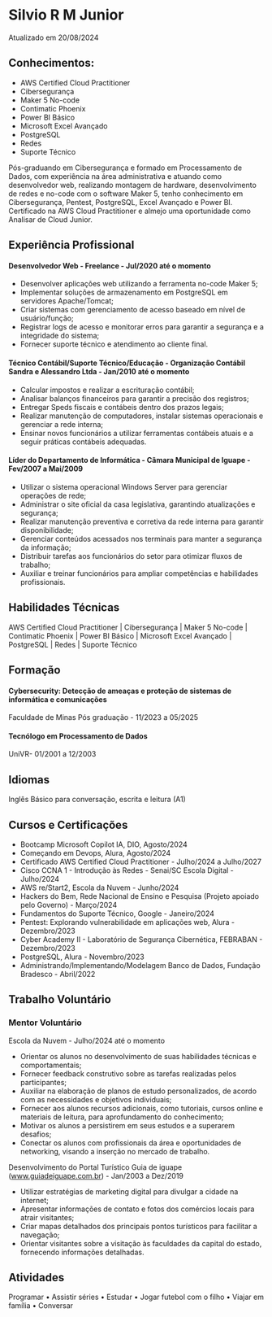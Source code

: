 # Silvio R M Junior

Atualizado em 20/08/2024

## Conhecimentos:

- AWS Certified Cloud Practitioner
- Cibersegurança
- Maker 5 No-code
- Contimatic Phoenix
- Power BI Básico
- Microsoft Excel Avançado
- PostgreSQL
- Redes
- Suporte Técnico

Pós-graduando em Cibersegurança e formado em Processamento de Dados, com experiência na área administrativa e atuando como desenvolvedor web, realizando montagem de hardware, desenvolvimento de redes e no-code com o software Maker 5, tenho conhecimento em Cibersegurança, Pentest, PostgreSQL, Excel Avançado e Power BI. Certificado na AWS Cloud Practitioner e almejo uma oportunidade como Analisar de Cloud Junior.

## Experiência Profissional

#### Desenvolvedor Web - Freelance - Jul/2020 até o momento

- Desenvolver aplicações web utilizando a ferramenta no-code Maker 5;
- Implementar soluções de armazenamento em PostgreSQL em servidores Apache/Tomcat;
- Criar sistemas com gerenciamento de acesso baseado em nível de usuário/função;
- Registrar logs de acesso e monitorar erros para garantir a segurança e a integridade do sistema;
- Fornecer suporte técnico e atendimento ao cliente final.

#### Técnico Contábil/Suporte Técnico/Educação - Organização Contábil Sandra e Alessandro Ltda - Jan/2010 até o momento

- Calcular impostos e realizar a escrituração contábil;
- Analisar balanços financeiros para garantir a precisão dos registros;
- Entregar Speds fiscais e contábeis dentro dos prazos legais;
- Realizar manutenção de computadores, instalar sistemas operacionais e gerenciar a rede interna;
- Ensinar novos funcionários a utilizar ferramentas contábeis atuais e a seguir práticas contábeis adequadas.

#### Líder do Departamento de Informática - Câmara Municipal de Iguape - Fev/2007 a Mai/2009

- Utilizar o sistema operacional Windows Server para gerenciar operações de rede;
- Administrar o site oficial da casa legislativa, garantindo atualizações e segurança;
- Realizar manutenção preventiva e corretiva da rede interna para garantir disponibilidade;
- Gerenciar conteúdos acessados nos terminais para manter a segurança da informação;
- Distribuir tarefas aos funcionários do setor para otimizar fluxos de trabalho;
- Auxiliar e treinar funcionários para ampliar competências e habilidades profissionais.

## Habilidades Técnicas

AWS Certified Cloud Practitioner | Cibersegurança | Maker 5 No-code | Contimatic Phoenix | Power BI Básico | Microsoft Excel Avançado | PostgreSQL | Redes | Suporte Técnico

## Formação

#### Cybersecurity: Detecção de ameaças e proteção de sistemas de informática e comunicações

Faculdade de Minas Pós graduação - 11/2023 a 05/2025

#### Tecnólogo em Processamento de Dados

UniVR- 01/2001 a 12/2003

## Idiomas

Inglês Básico para conversação, escrita e leitura (A1)

## Cursos e Certificações

- Bootcamp Microsoft Copilot IA, DIO, Agosto/2024
- Começando em Devops, Alura, Agosto/2024
- Certificado AWS Certified Cloud Practitioner - Julho/2024 a Julho/2027
- Cisco CCNA 1 - Introdução às Redes - Senai/SC Escola Digital - Julho/2024
- AWS re/Start2, Escola da Nuvem - Junho/2024
- Hackers do Bem, Rede Nacional de Ensino e Pesquisa (Projeto apoiado pelo Governo) - Março/2024
- Fundamentos do Suporte Técnico, Google - Janeiro/2024
- Pentest: Explorando vulnerabilidade em aplicações web, Alura - Dezembro/2023
- Cyber Academy II - Laboratório de Segurança Cibernética, FEBRABAN - Dezembro/2023
- PostgreSQL, Alura - Novembro/2023
- Administrando/Implementando/Modelagem Banco de Dados, Fundação Bradesco - Abril/2022

## Trabalho Voluntário

### Mentor Voluntário

Escola da Nuvem - Julho/2024 até o momento

- Orientar os alunos no desenvolvimento de suas habilidades técnicas e comportamentais;
- Fornecer feedback construtivo sobre as tarefas realizadas pelos participantes;
- Auxiliar na elaboração de planos de estudo personalizados, de acordo com as necessidades e objetivos individuais;
- Fornecer aos alunos recursos adicionais, como tutoriais, cursos online e materiais de leitura, para
  aprofundamento do conhecimento;
- Motivar os alunos a persistirem em seus estudos e a superarem desafios;
- Conectar os alunos com profissionais da área e oportunidades de networking, visando a inserção no mercado de trabalho.

Desenvolvimento do Portal Turístico
Guia de iguape (www.guiadeiguape.com.br) - Jan/2003 a Dez/2019

- Utilizar estratégias de marketing digital para divulgar a cidade na internet;
- Apresentar informações de contato e fotos dos comércios locais para atrair visitantes;
- Criar mapas detalhados dos principais pontos turísticos para facilitar a navegação;
- Orientar visitantes sobre a visitação às faculdades da capital do estado, fornecendo informações detalhadas.

## Atividades

Programar • Assistir séries • Estudar • Jogar futebol com o filho • Viajar em família • Conversar
